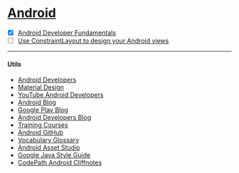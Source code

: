 # [Android](https://www.android.com)
- [x] [Android Developer Fundamentals](https://developer.android.com/courses/fundamentals-training/overview-v2)
- [ ] [Use ConstraintLayout to design your Android views](https://codelabs.developers.google.com/codelabs/constraint-layout/#0)
---
#### Utils
* [Android Developers](https://developer.android.com)
* [Material Design](https://material.io)
* [YouTube Android Developers](https://www.youtube.com/user/androiddevelopers)
* [Android Blog](https://blog.google/products/android)
* [Google Play Blog](https://blog.google/products/google-play)
* [Android Developers Blog](https://android-developers.googleblog.com)
* [Training Courses](https://developer.android.com/courses)
* [Android GitHub](https://github.com/android)
* [Vocabulary Glossary](https://developers.google.com/android/for-all/vocab-words)
* [Android Asset Studio](https://romannurik.github.io/AndroidAssetStudio/index.html)
* [Google Java Style Guide](https://google.github.io/styleguide/javaguide.html)
* [CodePath Android Cliffnotes](https://guides.codepath.com/android)
